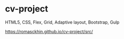 # cv-project
HTML5, CSS, Flex, Grid, Adaptive layout, Bootstrap, Gulp

https://romasckhin.github.io/cv-project/src/